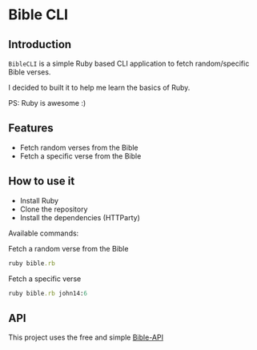 # Bible CLI

## Introduction

`BibleCLI` is a simple Ruby based CLI application to fetch random/specific Bible verses.

I decided to built it to help me learn the basics of Ruby.

PS: Ruby is awesome :)

## Features

- Fetch random verses from the Bible
- Fetch a specific verse from the Bible

## How to use it

- Install Ruby
- Clone the repository
- Install the dependencies (HTTParty)

Available commands:

Fetch a random verse from the Bible

```ruby
ruby bible.rb
```

Fetch a specific verse

```ruby
ruby bible.rb john14:6
```

## API

This project uses the free and simple [Bible-API](https://bible-api.com/)

